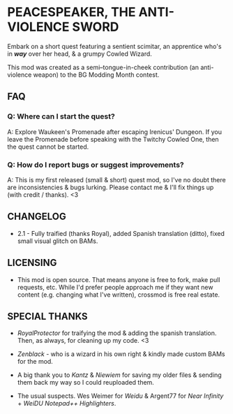 # PEACESPEAKER, THE ANTI-VIOLENCE SWORD

Embark on a short quest featuring a sentient scimitar, an apprentice who's in ***way*** over her head, & a grumpy Cowled Wizard. 

This mod was created as a semi–tongue-in-cheek contribution (an anti-violence weapon) to the BG Modding Month contest.

## FAQ

### Q: Where can I start the quest?

A: Explore Waukeen's Promenade after escaping Irenicus' Dungeon. If you leave the Promenade before speaking with the Twitchy Cowled One, then the quest cannot be started. 

### Q: How do I report bugs or suggest improvements?

A: This is my first released (small & short) quest mod, so I've no doubt there are inconsistencies & bugs lurking. Please contact me & I'll fix things up (with credit / thanks). <3

## CHANGELOG

* 2.1 - Fully traified (thanks Royal), added Spanish translation (ditto), fixed small visual glitch on BAMs. 

## LICENSING

* This mod is open source. That means anyone is free to fork, make pull requests, etc. While I'd prefer people approach me if they want new content (e.g. changing what I've written), crossmod is free real estate.

## SPECIAL THANKS

* *RoyalProtector* for traifying the mod & adding the spanish translation. Then, as always, for cleaning up my code. <3 

* *Zenblack* - who is a wizard in his own right & kindly made custom BAMs for the mod.

* A big thank you to *Kantz* & *Niewiem* for saving my older files & sending them back my way so I could reuploaded them.

* The usual suspects. Wes Weimer for *Weidu* & Argent77 for *Near Infinity* + *WeiDU Notepad++ Highlighters*. 
